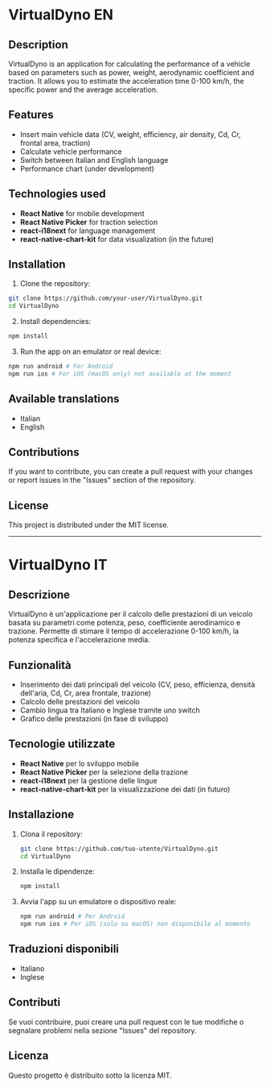 # VirtualDyno EN

## Description
VirtualDyno is an application for calculating the performance of a vehicle based on parameters such as power, weight, aerodynamic coefficient and traction. It allows you to estimate the acceleration time 0-100 km/h, the specific power and the average acceleration.

## Features
- Insert main vehicle data (CV, weight, efficiency, air density, Cd, Cr, frontal area, traction)
- Calculate vehicle performance
- Switch between Italian and English language
- Performance chart (under development)

## Technologies used
- **React Native** for mobile development
- **React Native Picker** for traction selection
- **react-i18next** for language management
- **react-native-chart-kit** for data visualization (in the future)

## Installation
1. Clone the repository:
```sh
git clone https://github.com/your-user/VirtualDyno.git
cd VirtualDyno
```
2. Install dependencies:
```sh
npm install
```
3. Run the app on an emulator or real device:
```sh
npm run android # For Android
npm run ios # For iOS (macOS only) not available at the moment
```

## Available translations
- Italian
- English

## Contributions
If you want to contribute, you can create a pull request with your changes or report issues in the "Issues" section of the repository.

## License
This project is distributed under the MIT license.

_______________________________________________________________________________________________________________________________________________________________________

# VirtualDyno IT

## Descrizione
VirtualDyno è un'applicazione per il calcolo delle prestazioni di un veicolo basata su parametri come potenza, peso, coefficiente aerodinamico e trazione. Permette di stimare il tempo di accelerazione 0-100 km/h, la potenza specifica e l'accelerazione media.

## Funzionalità
- Inserimento dei dati principali del veicolo (CV, peso, efficienza, densità dell'aria, Cd, Cr, area frontale, trazione)
- Calcolo delle prestazioni del veicolo
- Cambio lingua tra Italiano e Inglese tramite uno switch
- Grafico delle prestazioni (in fase di sviluppo)

## Tecnologie utilizzate
- **React Native** per lo sviluppo mobile
- **React Native Picker** per la selezione della trazione
- **react-i18next** per la gestione delle lingue
- **react-native-chart-kit** per la visualizzazione dei dati (in futuro)

## Installazione
1. Clona il repository:
   ```sh
   git clone https://github.com/tuo-utente/VirtualDyno.git
   cd VirtualDyno
   ```
2. Installa le dipendenze:
   ```sh
   npm install
   ```
3. Avvia l'app su un emulatore o dispositivo reale:
   ```sh
   npm run android # Per Android
   npm run ios # Per iOS (solo su macOS) non disponibile al momento
   ```

## Traduzioni disponibili
- Italiano
- Inglese

## Contributi
Se vuoi contribuire, puoi creare una pull request con le tue modifiche o segnalare problemi nella sezione "Issues" del repository.

## Licenza
Questo progetto è distribuito sotto la licenza MIT.


